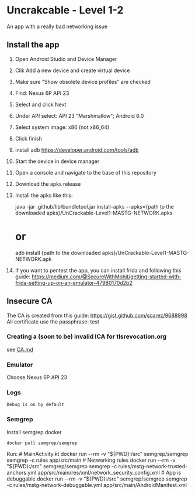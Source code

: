 # Uncrakcable - Level 1-2

An app with a really bad networking issue

## Install the app

1. Open Android Studio and Device Manager
2. Clik Add a new device and create virtual device
3. Make sure "Show obsolete device profiles" are checked
4. Find: Nexus 6P API 23
5. Select and click Next
6. Under API select: API 23 "Marshmallow"; Android 6.0
7. Select system image: x86 (not x86_64)
8. Click finish
9. install adb https://developer.android.com/tools/adb
10. Start the device in device manager
11. Open a console and navigate to the base of this repository
12. Download the apks release
13. Install the apks like this:

    java -jar .github/lib/bundletool.jar install-apks --apks={path to the downloaded apks}/UnCrackable-Level1-MASTG-NETWORK.apks
    # or
    adb install {path to the downloaded apks}/UnCrackable-Level1-MASTG-NETWORK.apk

14. If you want to pentest the app, you can install frida and following this guide: https://medium.com/@SecureWithMohit/getting-started-with-frida-setting-up-on-an-emulator-47980170d2b2

## Insecure CA

The CA is created from this guide: https://gist.github.com/soarez/9688998
All certificate use the passphrase: test


### Creating a (soon to be) invalid ICA for tlsrevocation.org

see [CA.md](CA.md)


### Emulator

Choose Nexus 6P API 23

### Logs

    Debug is on by default

### Semgrep

Install semgrep docker

    docker pull semgrep/semgrep

Run:
    # MainActivity.kt
    docker run --rm -v "${PWD}:/src" semgrep/semgrep semgrep -c rules app/src/main
    # Networking rules
    docker run --rm -v "${PWD}:/src" semgrep/semgrep semgrep -c rules/mstg-network-trusted-anchors.yml app/src/main/res/xml/network_security_config.xml
    # App is debuggable
    docker run --rm -v "${PWD}:/src" semgrep/semgrep semgrep -c rules/mstg-network-debuggable.yml app/src/main/AndroidManifest.xml